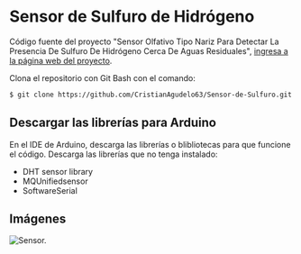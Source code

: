 # Sensor de Sulfuro de Hidrógeno

Código fuente del proyecto "Sensor Olfativo Tipo Nariz Para Detectar La Presencia De Sulfuro De Hidrógeno Cerca De Aguas Residuales", [ingresa a la página web del proyecto](https://cristiangudelo63.wixsite.com/misitio).

Clona el repositorio con Git Bash con el comando:

```sh
$ git clone https://github.com/CristianAgudelo63/Sensor-de-Sulfuro.git
```

## Descargar las librerías para Arduino
En el IDE de Arduino, descarga las librerías o blibliotecas para que funcione el código. Descarga las librerías que no tenga instalado:

- DHT sensor library
- MQUnifiedsensor
- SoftwareSerial

## Imágenes

![Sensor.](https://static.wixstatic.com/media/080105_53758c5d419a49c4b95e6abef440ab3e~mv2.jpeg/v1/fill/w_276,h_207,al_c,q_80,usm_0.66_1.00_0.01/WhatsApp%20Image%202019-10-16%20at%207_01_38%20AM%20.webp)
